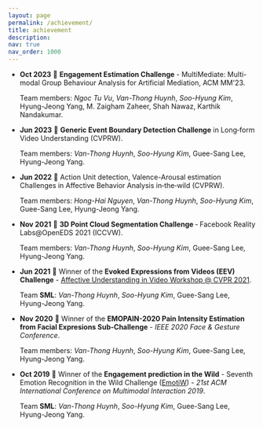 ```yaml
---
layout: page
permalink: /achievement/
title: achievement
description:
nav: true
nav_order: 1000
---
```


* **Oct 2023** :3rd_place_medal: **Engagement Estimation Challenge** - MultiMediate: Multi-modal Group Behaviour Analysis for Artificial Mediation, ACM MM'23.

    Team members: _Ngoc Tu Vu_, _Van-Thong Huynh_, _Soo-Hyung Kim_, Hyung-Jeong Yang, M. Zaigham Zaheer, Shah Nawaz, Karthik Nandakumar.

* **Jun 2023** :2nd_place_medal: **Generic Event Boundary Detection Challenge** in Long‐form Video Understanding (CVPRW).

    Team members: _Van-Thong Huynh_, _Soo-Hyung Kim_, Guee-Sang Lee, Hyung-Jeong Yang.

* **Jun 2022** :3rd_place_medal: Action Unit detection, Valence-Arousal estimation Challenges in Affective Behavior Analysis in‐the‐wild (CVPRW).

    Team members: _Hong-Hai Nguyen_, _Van-Thong Huynh_, _Soo-Hyung Kim_, Guee-Sang Lee, Hyung-Jeong Yang.

* **Nov 2021** :2nd_place_medal: **3D Point Cloud Segmentation Challenge** ‐ Facebook Reality Labs@OpenEDS 2021 (ICCVW).

    Team members: _Van-Thong Huynh_, _Soo-Hyung Kim_, Guee-Sang Lee, Hyung-Jeong Yang.

* **Jun 2021** :1st_place_medal: Winner of the **Evoked Expressions from Videos (EEV) Challenge** - [Affective Understanding in Video Workshop @ CVPR 2021](https://sites.google.com/view/auvi-cvpr2021/challenge?authuser=0).

    Team **SML**: _Van-Thong Huynh_, _Soo-Hyung Kim_, Guee-Sang Lee, Hyung-Jeong Yang.

* **Nov 2020** :1st_place_medal: Winner of the **EMOPAIN-2020 Pain Intensity Estimation from Facial Expresions Sub-Challenge** - _IEEE 2020 Face & Gesture Conference_.

    Team members: _Van-Thong Huynh_, _Soo-Hyung Kim_, Guee-Sang Lee, Hyung-Jeong Yang.

* **Oct 2019** :1st_place_medal: Winner of the **Engagement prediction in the Wild** - Seventh Emotion Recognition in the Wild Challenge ([EmotiW](https://researchmgt.monash.edu/ws/portalfiles/portal/288645367/288531253_oa.pdf)) - _21st ACM International Conference on Multimodal Interaction 2019_.

    Team **SML**: _Van-Thong Huynh_, _Soo-Hyung Kim_, Guee-Sang Lee, Hyung-Jeong Yang.
